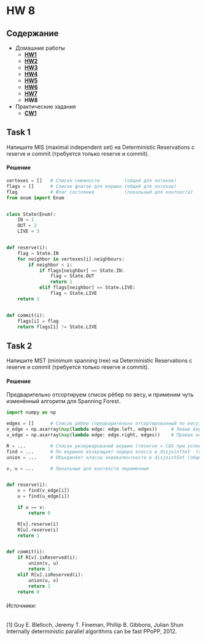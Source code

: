 # HW 8

## Содержание

* Домашние работы
    * [**HW1**](./../HW1/README.md)
    * [**HW2**](./../HW2/README.md)
    * [**HW3**](./../HW3/README.md)
    * [**HW4**](./../HW4/README.md)
    * [**HW5**](./../HW5/README.md)
    * [**HW6**](./../HW6/README.md)
    * [**HW7**](./../HW7/README.md)
    * **HW8**
* Практические задания
    * [**CW1**](./../CW1/README.md)

## Task 1

Напишите MIS (maximal independent set) на Deterministic Reservations с reserve и commit
(требуется только reserve и commit).

#### Решение

```python
vertexes = []   # Список смежности         (общий для потоков)
flags = []      # Список флагов для вершин (общий для потоков)
flag            # Флаг состояния           (локальный для контекста)
from enum import Enum


class State(Enum):
    IN = 1
    OUT = 2
    LIVE = 3


def reserve(i):
    flag = State.IN
    for neighbor in vertexes[i].neighbours:
        if neighbor < i:
            if flags[neighbor] == State.IN:
                flag = State.OUT
                return 1
            elif flags[neighbor] == State.LIVE:
                flag = State.LIVE
    return 1


def commit(i):
    flags[i] = flag
    return flags[i] != State.LIVE
```

## Task 2

Напишите MST (minimum spanning tree) на Deterministic Reservations с reserve и commit (требуется только reserve и
commit).

#### Решение
Предварительно отсортируем список рёбер по весу, и применим чуть изменённый алгоритм для Spanning Forest.
```python
import numpy as np

edges = []      # Список рёбер (предварительно отсортированный по весу, общий для потоков)
v_edge = np.asarray(map(lambda edge: edge.left, edges))     # Левые вершины (общий для потоков)
u_edge = np.asarray(map(lambda edge: edge.right, edges))    # Правые вершины (общий для потоков)

R = ...         # Список резервирований вершин (reserve = CAS при условии минимальности)
find = ...      # По вершине возвращает лидера класса в disjointSet  (общий для потоков)
union = ...     # Объединяет классы эквивалентности в disjointSet (общий для потоков)

v, u = ...      # Локальные для контекста переменные


def reserve(i):
    v = find(v_edge[i])
    u = find(u_edge[i])

    if u == v:
        return 0

    R[v].reserve(i)
    R[u].reserve(i)
    return 1


def commit(i):
    if R[v].isReserved(i):
        union(v, u)
        return 1
    elif R[u].isReserved(i):
        union(u, v)
        return 1
    return 0
```

###### Источники:

[1] Guy E. Blelloch, Jeremy T. Fineman, Phillip B. Gibbons, Julian Shun Internally deterministic parallel algorithms can
be fast PPoPP, 2012.

